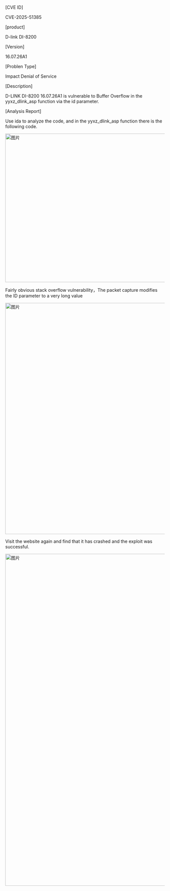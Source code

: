 [CVE ID]

CVE-2025-51385

[product]

D-link DI-8200

[Version]

16.07.26A1

[Problen Type]

Impact Denial of Service

[Description]

D-LINK DI-8200 16.07.26A1 is vulnerable to Buffer Overflow in the yyxz_dlink_asp function via the id parameter.

[Analysis Report]

Use ida to analyze the code, and in the yyxz_dlink_asp function there is the following code.

<img width="1929" height="468" alt="图片" src="https://github.com/user-attachments/assets/58a2ac64-1b62-491c-aa34-34eb09307674" />

Fairly obvious stack overflow vulnerability，The packet capture modifies the ID parameter to a very long value

<img width="1935" height="728" alt="图片" src="https://github.com/user-attachments/assets/695478cd-95a5-4eae-8c98-1b3a989474b2" />

Visit the website again and find that it has crashed and the exploit was successful.

<img width="1910" height="1045" alt="图片" src="https://github.com/user-attachments/assets/385f95d8-caf0-4988-af5d-03bf3e082743" />
